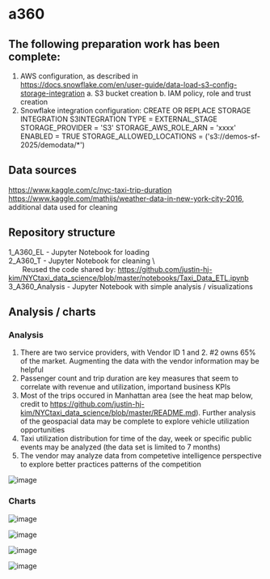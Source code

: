 # a360
## The following preparation work has been complete:

1. AWS configuration, as described in https://docs.snowflake.com/en/user-guide/data-load-s3-config-storage-integration
    a. S3 bucket creation
    b. IAM policy, role and trust creation
2. Snowflake integration configuration:
    CREATE OR REPLACE STORAGE INTEGRATION S3INTEGRATION
      TYPE = EXTERNAL_STAGE
      STORAGE_PROVIDER = 'S3'
      STORAGE_AWS_ROLE_ARN = 'xxxx'
      ENABLED = TRUE
      STORAGE_ALLOWED_LOCATIONS = ('s3://demos-sf-2025/demodata/*')
   
## Data sources
https://www.kaggle.com/c/nyc-taxi-trip-duration \
https://www.kaggle.com/mathijs/weather-data-in-new-york-city-2016, additional data used for cleaning

## Repository structure
1_A360_EL - Jupyter Notebook for loading \
2_A360_T - Jupyter Notebook for cleaning \  
           &nbsp;&nbsp;&nbsp;&nbsp;&nbsp;&nbsp; Reused the code shared by: https://github.com/justin-hj-kim/NYCtaxi_data_science/blob/master/notebooks/Taxi_Data_ETL.ipynb \
3_A360_Analysis - Jupyter Notebook with simple analysis / visualizations


## Analysis / charts

### Analysis
1. There are two service providers, with Vendor ID 1 and 2. #2 owns 65% of the market. Augmenting the data with the vendor information may be helpful
2. Passenger count and trip duration are key measures that seem to correlate with revenue and utilization, importand business KPIs
3. Most of the trips occured in Manhattan area (see the heat map below, credit to https://github.com/justin-hj-kim/NYCtaxi_data_science/blob/master/README.md). Further analysis of the geospacial data may be complete to explore vehicle utilization opportunities
4. Taxi utilization distribution for time of the day, week or specific public events may be analyzed (the data set is limited to 7 months)
5. The vendor may analyze data from competetive intelligence perspective to explore better practices patterns of the competition 

![image](https://github.com/user-attachments/assets/50da79a2-d8d5-4604-8cd2-fd0b7f49b2b5)


### Charts

![image](https://github.com/user-attachments/assets/2e1ad47b-3d5c-4bbf-acbb-c148f3915ecd)

![image](https://github.com/user-attachments/assets/7504820d-94a8-4639-a626-c049c2976e36)

![image](https://github.com/user-attachments/assets/0aa84c0b-b2df-4d45-8d0c-0c74253b026a)

![image](https://github.com/user-attachments/assets/1243625c-519b-47b2-a1cf-240a5fd29f29)




